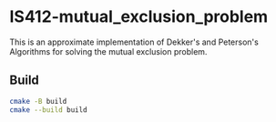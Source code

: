 # IS412-mutual_exclusion_problem

This is an approximate implementation of Dekker's and Peterson's Algorithms for solving the mutual exclusion problem.

## Build

``` bash
cmake -B build
cmake --build build
